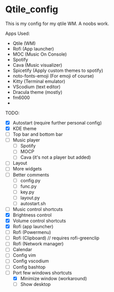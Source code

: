 # Qtile_config
This is my config for my qtile WM. A noobs work.

Apps Used:
- Qtile (WM)
- Rofi (App launcher)
- MOC (Music On Console)
- Spotify 
- Cava (Music visualizer)
- Spicetify (Apply custom themes to spotify)
- noto-fonts-emoji (For emoji of course)
- Kitty (Terminal emulator)
- VScodium (text editor)
- Dracula theme (mostly)
- fm6000
- 

TODO:

- [x] Autostart (require further personal config) 
- [x] KDE theme 
- [ ] Top bar and bottom bar
- [ ] Music player
  - [ ] Spotify
  - [ ] MOCP
  - [ ] Cava (it's not a player but added) 
- [ ] Layout
- [ ] More widgets
- [ ] Better comments
  - [ ] config.py
  - [ ] func.py
  - [ ] key.py
  - [ ] layout.py
  - [ ] autostart.sh 
- [ ] Music control shortcuts
- [x] Brightness control
- [x] Volume control shortcuts
- [x] Rofi (app launcher)
- [ ] Rofi (Powermenu)
- [ ] Rofi (Clipboard)  //  requires rofi-greenclip 
- [ ] Rofi (Network manager)
- [ ] Calendar
- [ ] Config vim
- [ ] Config vscodium
- [ ] Config bashtop
- [ ] Port few windows shortcuts
  - [x] Minimize window (workaround)
  - [ ] Show desktop   

